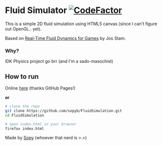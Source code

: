 # Fluid Simulator [![CodeFactor](https://www.codefactor.io/repository/github/sopyb/fluidsimulation/badge/javascript)](https://www.codefactor.io/repository/github/sopyb/fluidsimulation/overview/javascript)
This is a simple 2D fluid simulation using HTML5 canvas (since I can't figure out OpenGL.. yet).

Based on [Real-Time Fluid Dynamics for Games](http://www.dgp.toronto.edu/people/stam/reality/Research/pdf/GDC03.pdf) by Jos Stam.

### Why?
IDK Physics project go brr (and I'm a sado-masochist)

## How to run
Online [here](https://sopy.one/fluidsimulation/) (thanks GitHub Pages!)

**or**
```bash
# clone the repo
git clone https://github.com/sopyb/FluidSimulation.git
cd FluidSimulation

# open index.html in your browser
firefox index.html
```

Made by [Sopy](https://github.com/sopyb) (whoever that nerd is >.>)